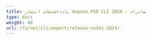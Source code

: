 ```yaml
---
title: یادداشت‌های انتشار Aspose.PSD CLI صادرات - 2024
type: docs
weight: 40
url: /fa/net/cli/export/release-notes-2024/
---
```

